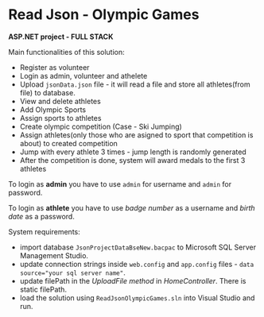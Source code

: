 # Read Json - Olympic Games
**ASP.NET project - FULL STACK**

Main functionalities of this solution:
- Register as volunteer
- Login as admin, volunteer and athelete
- Upload `jsonData.json` file - it will read a file and store all athletes(from file) to database.
- View and delete athletes
- Add Olympic Sports
- Assign sports to athletes
- Create olympic competition (Case - Ski Jumping)
- Assign athletes(only those who are asigned to sport that competition is about) to created competition
- Jump with every athlete 3 times - jump length is randomly generated
- After the competition is done, system will award medals to the first 3 athletes

To login as **admin** you have to use `admin` for username and `admin` for password.

To login as **athlete** you have to use *badge number* as a username and *birth date* as a password.

System requirements: 
- import database `JsonProjectDataBseNew.bacpac` to Microsoft SQL Server Management Studio.
- update connection strings inside `web.config` and `app.config` files - `data source="your sql server name"`.
- update filePath in the *UploadFile method* in *HomeController*. There is static filePath.
- load the solution using `ReadJsonOlympicGames.sln` into Visual Studio and run.

